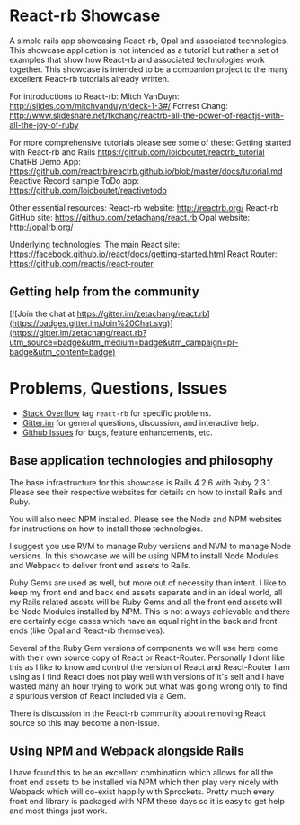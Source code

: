 # React-rb Showcase
A simple rails app showcasing React-rb, Opal and associated technologies. This showcase application is not intended as a tutorial but rather a set of examples that show how React-rb and associated technologies work together. This showcase is intended to be a companion project to the many excellent React-rb tutorials already written. 

For introductions to React-rb:
Mitch VanDuyn: http://slides.com/mitchvanduyn/deck-1-3#/
Forrest Chang: http://www.slideshare.net/fkchang/reactrb-all-the-power-of-reactjs-with-all-the-joy-of-ruby

For more comprehensive tutorials please see some of these:
Getting started with React-rb and Rails https://github.com/loicboutet/reactrb_tutorial
ChatRB Demo App: https://github.com/reactrb/reactrb.github.io/blob/master/docs/tutorial.md
Reactive Record sample ToDo app: https://github.com/loicboutet/reactivetodo

Other essential resources:
React-rb website: http://reactrb.org/
React-rb GitHub site: https://github.com/zetachang/react.rb
Opal website: http://opalrb.org/

Underlying technologies:
The main React site: https://facebook.github.io/react/docs/getting-started.html
React Router: https://github.com/reactjs/react-router

## Getting help from the community
[![Join the chat at https://gitter.im/zetachang/react.rb](https://badges.gitter.im/Join%20Chat.svg)](https://gitter.im/zetachang/react.rb?utm_source=badge&utm_medium=badge&utm_campaign=pr-badge&utm_content=badge)

# Problems, Questions, Issues

+ [Stack Overflow](http://stackoverflow.com/questions/tagged/react-rb) tag `react-rb` for specific problems.
+ [Gitter.im](https://gitter.im/zetachang/react.rb) for general questions, discussion, and interactive help.
+ [Github Issues](https://github.com/zetachang/react.rb/issues) for bugs, feature enhancements, etc.

## Base application technologies and philosophy 

The base infrastructure for this showcase is Rails 4.2.6 with Ruby 2.3.1. Please see their respective websites for details on how to install Rails and Ruby.

You will also need NPM installed. Please see the Node and NPM websites for instructions on how to install those technologies.

I suggest you use RVM to manage Ruby versions and NVM to manage Node versions. In this showcase we will be using NPM to install Node Modules and Webpack to deliver front end assets to Rails.

Ruby Gems are used as well, but more out of necessity than intent. I like to keep my front end and back end assets separate and in an ideal world, all my Rails related assets will be Ruby Gems and all the front end assets will be Node Modules installed by NPM. This is not always achievable and there are certainly edge cases which have an equal right in the back and front ends (like Opal and React-rb themselves). 

Several of the Ruby Gem versions of components we will use here come with their own source copy of React or React-Router. Personally I dont like this as I like to know and control the version of React and React-Router I am using as I find React does not play well with versions of it's self and I have wasted many an hour trying to work out what was going wrong only to find a spurious version of React included via a Gem. 

There is discussion in the React-rb community about removing React source so this may become a non-issue.

## Using NPM and Webpack alongside Rails 

I have found this to be an excellent combination which allows for all the front end assets to be installed via NPM which then play very nicely with Webpack which will co-exist happily with Sprockets. Pretty much every front end library is packaged with NPM these days so it is easy to get help and most things just work. 

